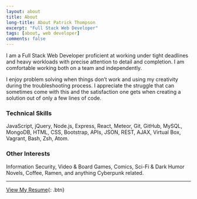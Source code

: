 ```yaml
---
layout: about
title: About
long-title: About Patrick Thompson
excerpt: "Full Stack Web Developer"
tags: [about, web developer]
comments: false
---
```

I am a Full Stack Web Developer proficient at working under tight deadlines and heavy workloads with precise attention to detail and completion. I am comfortable working both on a team and independently.

I enjoy problem solving when things don’t work and using my creativity during the troubleshooting process. I appreciate the struggle that can sometimes come with this and the satisfaction one gets when creating a solution out of only a few lines of code.

### Technical Skills
JavaScript, jQuery, Node.js, Express, React, Meteor, Git, GitHub, MySQL, MongoDB, HTML, CSS, Bootstrap, APIs, JSON, REST, AJAX, Virtual Box, Vagrant, Bash, Zsh, Atom.

### Other Interests
Information Security, Video & Board Games, Comics, Sci-Fi & Dark Humor Novels, Coffee, Ramen, and anything Cyberpunk related.

---

[View My Resume](https://drive.google.com/file/d/0BxabrtEkbox-eGY2T2REdThFcFE/view?usp=sharing){: .btn}
